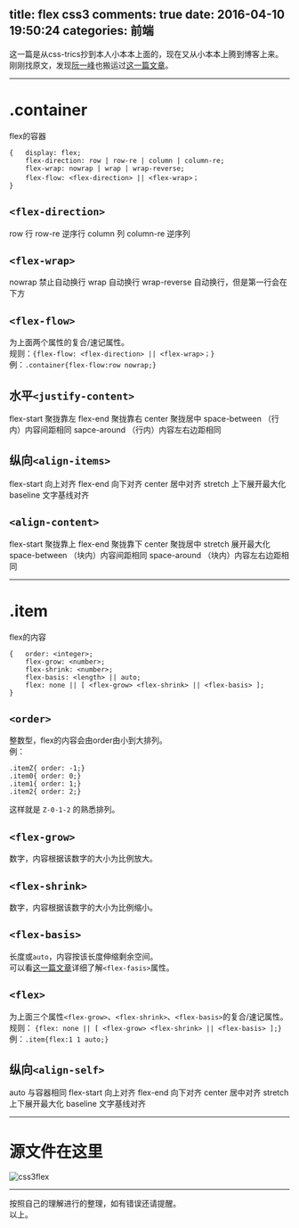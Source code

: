 title: flex css3
comments: true
date: 2016-04-10 19:50:24
categories: 前端
---

这一篇是从css-trics抄到本人小本本上面的，现在又从小本本上腾到博客上来。  
刚刚找原文，发现[阮一峰](//www.ruanyifeng.com/blog/2015/07/flex-grammar.html)也搬运过[这一篇文章](https://css-tricks.com/snippets/css/a-guide-to-flexbox/#flexbox-background)。  

***

# .container

flex的容器  

```
{	display: flex;
	flex-direction: row | row-re | column | column-re;
	flex-wrap: nowrap | wrap | wrap-reverse;
	flex-flow: <flex-direction> || <flex-wrap>；
}
```

## `<flex-direction>`

row 行
row-re 逆序行
column 列
column-re 逆序列

## `<flex-wrap>`

nowrap 禁止自动换行 
wrap 自动换行
wrap-reverse 自动换行，但是第一行会在下方

## `<flex-flow>`

为上面两个属性的复合/速记属性。  
规则：`{flex-flow: <flex-direction> || <flex-wrap>；}`
例：`.container{flex-flow:row nowrap;}`  

## **水平**`<justify-content>`

flex-start 聚拢靠左
flex-end 聚拢靠右
center 聚拢居中
space-between （行内）内容间距相同
sapce-around （行内）内容左右边距相同

## **纵向**`<align-items>`

flex-start 向上对齐
flex-end 向下对齐
center 居中对齐
stretch 上下展开最大化
baseline 文字基线对齐

## `<align-content>`

flex-start 聚拢靠上
flex-end 聚拢靠下
center 聚拢居中
stretch 展开最大化
space-between （块内）内容间距相同
space-around （块内）内容左右边距相同

***

# .item

flex的内容  

```
{	order: <integer>;
	flex-grow: <number>;
	flex-shrink: <number>;
	flex-basis: <length> || auto;
	flex: none || [ <flex-grow> <flex-shrink> || <flex-basis> ];
}
```

## `<order>`

整数型，flex的内容会由order由小到大排列。  
例：  

```
.itemZ{ order: -1;}
.item0{ order: 0;}
.item1{ order: 1;} 
.item2{ order: 2;}
```

这样就是 `Z-0-1-2` 的熟悉排列。

## `<flex-grow>`

数字，内容根据该数字的大小为比例放大。  

## `<flex-shrink>`

数字，内容根据该数字的大小为比例缩小。  

## `<flex-basis>`

长度或`auto`，内容按该长度伸缩剩余空间。  
可以看[这一篇文章](https://css-tricks.com/almanac/properties/f/flex-basis/)详细了解`<flex-fasis>`属性。  

## `<flex>`

为上面三个属性`<flex-grow>`、`<flex-shrink>`、`<flex-basis>`的复合/速记属性。  
规则： `{flex: none || [ <flex-grow> <flex-shrink> || <flex-basis> ];}`
例：`.item{flex:1 1 auto;}`    

## **纵向**`<align-self>`

auto 与容器相同
flex-start 向上对齐
flex-end 向下对齐
center 居中对齐
stretch 上下展开最大化
baseline 文字基线对齐

***

# 源文件在这里

![css3flex](//7xs4ih.com1.z0.glb.clouddn.com/css3flex.jpg)

***

按照自己的理解进行的整理，如有错误还请提醒。  
以上。


